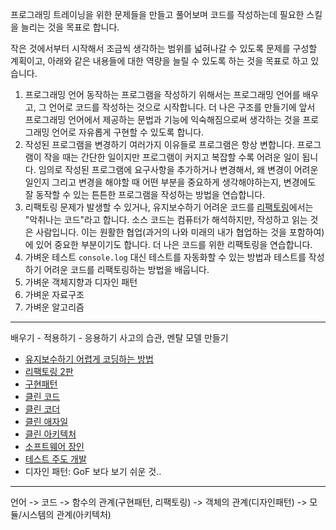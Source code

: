 프로그래밍 트레이닝을 위한 문제들을 만들고 풀어보며 코드를 작성하는데 필요한 스킬을 늘리는 것을 목표로 합니다.

작은 것에서부터 시작해서 조금씩 생각하는 범위를 넓혀나갈 수 있도록 문제를 구성할 계획이고, 아래와 같은 내용들에 대한 역량을 늘릴 수 있도록 하는 것을 목표로 하고 있습니다.

1. 프로그래밍 언어
    동작하는 프로그램을 작성하기 위해서는 프로그래밍 언어를 배우고, 그 언어로 코드를 작성하는 것으로 시작합니다. 더 나은 구조를 만들기에 앞서 프로그래밍 언어에서 제공하는 문법과 기능에 익숙해짐으로써 생각하는 것을 프로그래밍 언어로 자유롭게 구현할 수 있도록 합니다.
1. 작성된 프로그램을 변경하기
    여러가지 이유들로 프로그램은 항상 변합니다. 프로그램이 작을 때는 간단한 일이지만 프로그램이 커지고 복잡할 수록 어려운 일이 됩니다. 임의로 작성된 프로그램에 요구사항을 추가하거나 변경해서, 왜 변경이 어려운 일인지 그리고 변경을 해야할 때 어떤 부분을 중요하게 생각해야하는지, 변경에도 잘 동작할 수 있는 튼튼한 프로그램을 작성하는 방법을 연습합니다.
1. 리팩토링
    문제가 발생할 수 있거나, 유지보수하기 어려운 코드를 [리팩토링](https://www.aladin.co.kr/shop/wproduct.aspx?ItemId=236186172)에서는 "악취나는 코드"라고 합니다. 소스 코드는 컴퓨터가 해석하지만, 작성하고 읽는 것은 사람입니다. 이는 원활한 협업(과거의 나와 미래의 내가 협업하는 것을 포함하여)에 있어 중요한 부분이기도 합니다. 더 나은 코드를 위한 리팩토링을 연습합니다.
1. 가벼운 테스트
    `console.log` 대신 테스트를 자동화할 수 있는 방법과 테스트를 작성하기 어려운 코드를 리팩토링하는 방법을 배웁니다.
1. 가벼운 객체지향과 디자인 패턴
1. 가벼운 자료구조
1. 가벼운 알고리즘


----
배우기 - 적용하기 - 응용하기
사고의 습관, 멘탈 모델 만들기

- [유지보수하기 어렵게 코딩하는 방법](https://www.aladin.co.kr/shop/wproduct.aspx?ItemId=59460996)
- [리팩토링 2판](https://www.aladin.co.kr/shop/wproduct.aspx?ItemId=236186172)
- [구현패턴](https://www.aladin.co.kr/shop/wproduct.aspx?ItemId=1706106)
- [클린 코드](https://www.aladin.co.kr/shop/wproduct.aspx?ItemId=34083680)
- [클린 코더](https://www.aladin.co.kr/shop/wproduct.aspx?ItemId=86619346)
- [클린 애자일](https://www.aladin.co.kr/shop/wproduct.aspx?ItemId=256845084&start=slayer)
- [클린 아키텍처](https://www.aladin.co.kr/shop/wproduct.aspx?ItemId=202322454&start=slayer)
- [소프트웨어 장인](https://www.aladin.co.kr/shop/wproduct.aspx?ItemId=66925855)
- [테스트 주도 개발](https://www.aladin.co.kr/shop/wproduct.aspx?ItemId=37469717&start=slayer)
- 디자인 패턴: GoF 보다 보기 쉬운 것..
 
----
언어 -> 코드 -> 함수의 관계(구현패턴, 리팩토링) -> 객체의 관계(디자인패턴) -> 모듈/시스템의 관계(아키텍처)